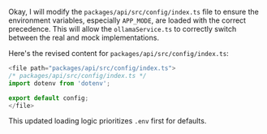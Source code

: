 Okay, I will modify the `packages/api/src/config/index.ts` file to ensure the environment variables, especially `APP_MODE`, are loaded with the correct precedence. This will allow the `ollamaService.ts` to correctly switch between the real and mock implementations.

Here's the revised content for `packages/api/src/config/index.ts`:

```typescript
<file path="packages/api/src/config/index.ts">
/* packages/api/src/config/index.ts */
import dotenv from 'dotenv';

export default config;
</file>
```

This updated loading logic prioritizes `.env` first for defaults.
